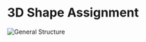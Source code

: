 # 3D Shape Assignment

![General Structure](http://www.plantuml.com/plantuml/proxy?cache=no&src=https://raw.github.com/fusionstreak/3d-shape-assignment/master/structure.puml)
